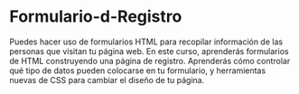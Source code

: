 # Formulario-d-Registro
Puedes hacer uso de formularios HTML para recopilar información de las personas que visitan tu página web.  En este curso, aprenderás formularios de HTML construyendo una página de registro. Aprenderás cómo controlar qué tipo de datos pueden colocarse en tu formulario, y herramientas nuevas de CSS para cambiar el diseño de tu página.
